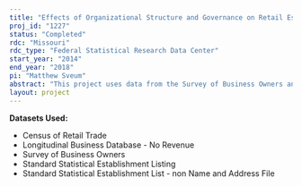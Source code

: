 ```yaml
---
title: "Effects of Organizational Structure and Governance on Retail Establishment Productivity"
proj_id: "1227"
status: "Completed"
rdc: "Missouri"
rdc_type: "Federal Statistical Research Data Center"
start_year: "2014"
end_year: "2018"
pi: "Matthew Sveum"
abstract: "This project uses data from the Survey of Business Owners and the Census of Retail Trade (CRT), augmented with other federal and enterprise data, to analyze the relationship between franchising and establishment productivity. Focusing on establishments that indicated a franchise connection on the CRT, this study compares franchisee-run establishments with franchisor-run establishments and investigates the productivity effects of franchising. "
layout: project
---
```


**Datasets Used:**

  - Census of Retail Trade 
  - Longitudinal Business Database - No Revenue 
  - Survey of Business Owners 
  - Standard Statistical Establishment Listing 
  - Standard Statistical Establishment List - non Name and Address File 

